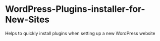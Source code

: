 # WordPress-Plugins-installer-for-New-Sites
Helps to quickly install plugins when setting up a new WordPress website

